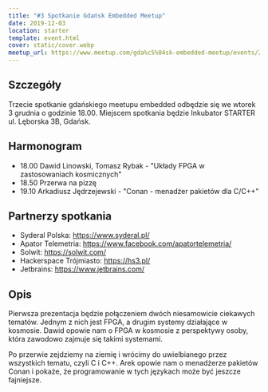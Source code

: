 ```yaml
---
title: "#3 Spotkanie Gdańsk Embedded Meetup"
date: 2019-12-03
location: starter
template: event.html
cover: static/cover.webp
meetup_url: https://www.meetup.com/gda%c5%84sk-embedded-meetup/events/266282842/
---
```

## Szczegóły
Trzecie spotkanie gdańskiego meetupu embedded odbędzie się we wtorek 3 grudnia o godzinie 18.00. Miejscem spotkania będzie Inkubator STARTER ul. Lęborska 3B, Gdańsk.

## Harmonogram
- 18.00 Dawid Linowski, Tomasz Rybak - "Układy FPGA w zastosowaniach kosmicznych"
- 18.50 Przerwa na pizzę
- 19.10 Arkadiusz Jędrzejewski - "Conan - menadżer pakietów dla C/C++"
## Partnerzy spotkania
- Syderal Polska: https://www.syderal.pl/
- Apator Telemetria: https://www.facebook.com/apatortelemetria/
- Solwit: https://solwit.com/
- Hackerspace Trójmiasto: https://hs3.pl/
- Jetbrains: https://www.jetbrains.com/

## Opis
Pierwsza prezentacja będzie połączeniem dwóch niesamowicie ciekawych tematów. Jednym z nich jest FPGA, a drugim systemy działające w kosmosie. Dawid opowie nam o FPGA w kosmosie z perspektywy osoby, która zawodowo zajmuje się takimi systemami.

Po przerwie zejdziemy na ziemię i wrócimy do uwielbianego przez wszystkich tematu, czyli C i C++. Arek opowie nam o menadżerze pakietów Conan i pokaże, że programowanie w tych językach może być jeszcze fajniejsze.

